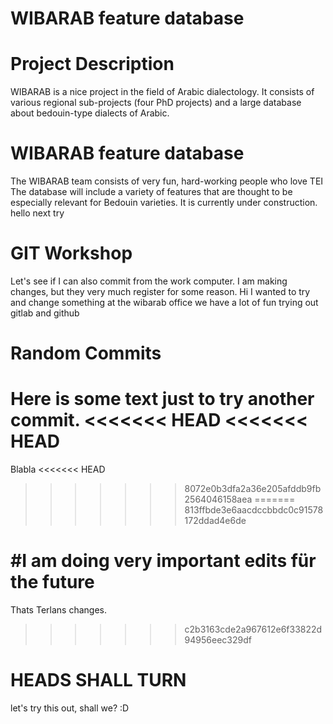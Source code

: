 # WIBARAB feature database

# Project Description
WIBARAB is a nice project in the field of Arabic dialectology. It consists of various regional sub-projects (four PhD projects) and a large database about bedouin-type dialects of Arabic.
# WIBARAB feature database
The WIBARAB team consists of very fun, hard-working people who love TEI
The database will include a variety of features that are thought to be especially relevant for Bedouin varieties. It is currently under construction.
hello
next try

# GIT Workshop 
Let's see if I can also commit from the work computer.
I am making changes, but they very much register for some reason.
Hi I wanted to try and change something
at the wibarab office we have a lot of fun trying out gitlab and github


# Random Commits
Here is some text just to try another commit.
<<<<<<< HEAD
<<<<<<< HEAD
=======

Blabla
<<<<<<< HEAD
>>>>>>> 8072e0b3dfa2a36e205afddb9fb2564046158aea
=======
>>>>>>> 813ffbde3e6aacdccbbdc0c91578172ddad4e6de

#I am doing very important edits für the future
=======
Thats Terlans changes. 
>>>>>>> c2b3163cde2a967612e6f33822d94956eec329df

# HEADS SHALL TURN

let's try this out, shall we? :D
